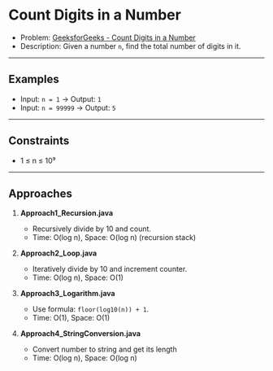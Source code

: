 # Count Digits in a Number

- Problem: [GeeksforGeeks - Count Digits in a Number](https://www.geeksforgeeks.org/problems/count-total-digits-in-a-number/0)  
- Description: Given a number `n`, find the total number of digits in it.

---

## Examples
- Input: `n = 1` → Output: `1`  
- Input: `n = 99999` → Output: `5`

---

## Constraints
- 1 ≤ n ≤ 10⁹

---

## Approaches

1. **Approach1_Recursion.java**  
   - Recursively divide by 10 and count.  
   - Time: O(log n), Space: O(log n) (recursion stack)

2. **Approach2_Loop.java**  
   - Iteratively divide by 10 and increment counter.  
   - Time: O(log n), Space: O(1)

3. **Approach3_Logarithm.java**  
   - Use formula: `floor(log10(n)) + 1`.  
   - Time: O(1), Space: O(1)

4. **Approach4_StringConversion.java**
   - Convert number to string and get its length
   - Time: O(log n), Space: O(log n)
